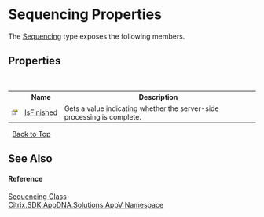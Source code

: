 # Sequencing Properties
 

The <a href="e4a53a8f-f41d-538f-ea6c-8e8d13e3e7cd">Sequencing</a> type exposes the following members.


## Properties
&nbsp;<table><tr><th></th><th>Name</th><th>Description</th></tr><tr><td>![Public property](media/pubproperty.gif "Public property")</td><td><a href="5bf5267e-4647-ad54-56d9-0cc463737c55">IsFinished</a></td><td>
Gets a value indicating whether the server-side processing is complete.</td></tr></table>&nbsp;
<a href="#sequencing-properties">Back to Top</a>

## See Also


#### Reference
<a href="e4a53a8f-f41d-538f-ea6c-8e8d13e3e7cd">Sequencing Class</a><br /><a href="a638ea88-d709-bd82-5735-d58961438ce5">Citrix.SDK.AppDNA.Solutions.AppV Namespace</a><br />